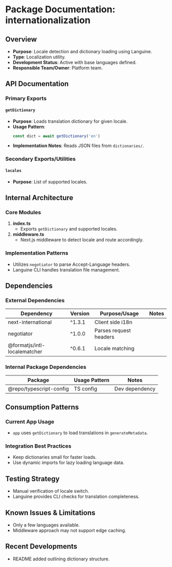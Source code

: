 # Package Documentation: internationalization

## Overview
- **Purpose**: Locale detection and dictionary loading using Languine.
- **Type**: Localization utility.
- **Development Status**: Active with base languages defined.
- **Responsible Team/Owner**: Platform team.

## API Documentation

### Primary Exports

#### `getDictionary`
- **Purpose**: Loads translation dictionary for given locale.
- **Usage Pattern**:
  ```ts
  const dict = await getDictionary('en')
  ```
- **Implementation Notes**: Reads JSON files from `dictionaries/`.

### Secondary Exports/Utilities

#### `locales`
- **Purpose**: List of supported locales.

## Internal Architecture

### Core Modules
1. **index.ts**
   - Exports `getDictionary` and supported locales.
2. **middleware.ts**
   - Next.js middleware to detect locale and route accordingly.

### Implementation Patterns
- Utilizes `negotiator` to parse Accept-Language headers.
- Languine CLI handles translation file management.

## Dependencies

### External Dependencies
| Dependency | Version | Purpose/Usage | Notes |
|------------|---------|--------------|-------|
| next-international | ^1.3.1 | Client side i18n | |
| negotiator | ^1.0.0 | Parses request headers | |
| @formatjs/intl-localematcher | ^0.6.1 | Locale matching | |

### Internal Package Dependencies
| Package | Usage Pattern | Notes |
|-----------|---------------|-------|
| @repo/typescript-config | TS config | Dev dependency |

## Consumption Patterns

### Current App Usage
- `app` uses `getDictionary` to load translations in `generateMetadata`.

### Integration Best Practices
- Keep dictionaries small for faster loads.
- Use dynamic imports for lazy loading language data.

## Testing Strategy
- Manual verification of locale switch.
- Languine provides CLI checks for translation completeness.

## Known Issues & Limitations
- Only a few languages available.
- Middleware approach may not support edge caching.

## Recent Developments
- README added outlining dictionary structure.
